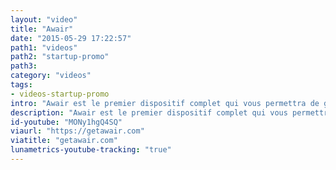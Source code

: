 ```yaml
---
layout: "video"
title: "Awair"
date: "2015-05-29 17:22:57"
path1: "videos"
path2: "startup-promo"
path3:
category: "videos"
tags:
- videos-startup-promo
intro: "Awair est le premier dispositif complet qui vous permettra de garder un oeil sur la qualité de l'air intérieur. Awair analyse la qualité de votre atmopshère en direct, apprend vos routines et communique avec d'autres appareils de la maison pour vous aider à atteindre une qualité optimale d'air."
description: "Awair est le premier dispositif complet qui vous permettra de garder un oeil sur la qualité de l'air intérieur."
id-youtube: "MONy1hgQ4SQ"
viaurl: "https://getawair.com"
viatitle: "getawair.com"
lunametrics-youtube-tracking: "true"
---
```

